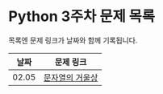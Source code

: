 # Python 3주차 문제 목록

목록엔 문제 링크가 날짜와 함께 기록됩니다.
  

|날짜|문제 링크|
|------|---|
|02.05|[문자열의 거울상](https://swexpertacademy.com/main/code/problem/problemDetail.do?contestProbId=AXTC0x16D8EDFASe)
